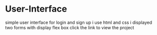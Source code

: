 # User-Interface
simple user interface for login and sign up
i use html and css 
i displayed two forms with display flex box
click the link to view the project 
